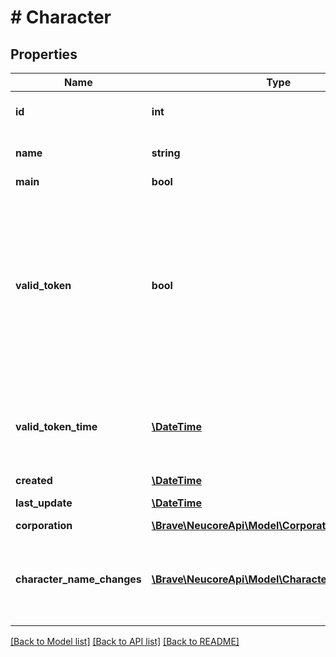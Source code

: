 # # Character

## Properties

Name | Type | Description | Notes
------------ | ------------- | ------------- | -------------
**id** | **int** | EVE character ID. |
**name** | **string** | EVE character name. |
**main** | **bool** |  | [optional]
**valid_token** | **bool** | Shows if character&#39;s refresh token is valid or not.  This is null if there is no refresh token (EVE SSOv1 only) or a valid token but without scopes (SSOv2). | [optional]
**valid_token_time** | [**\DateTime**](\DateTime.md) | Date and time when that valid token property was last changed. | [optional]
**created** | [**\DateTime**](\DateTime.md) |  | [optional]
**last_update** | [**\DateTime**](\DateTime.md) | Last ESI update. | [optional]
**corporation** | [**\Brave\NeucoreApi\Model\Corporation**](Corporation.md) |  | [optional]
**character_name_changes** | [**\Brave\NeucoreApi\Model\CharacterNameChange[]**](CharacterNameChange.md) | List of previous character names (API: not included by default). | [optional]

[[Back to Model list]](../../README.md#models) [[Back to API list]](../../README.md#endpoints) [[Back to README]](../../README.md)
